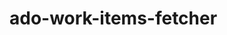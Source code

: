 <!--
SPDX-FileCopyrightText: 2024 grow platform GmbH

SPDX-License-Identifier: MIT
-->

# ado-work-items-fetcher

```{include} ado-work-items-fetcher.txt
```
